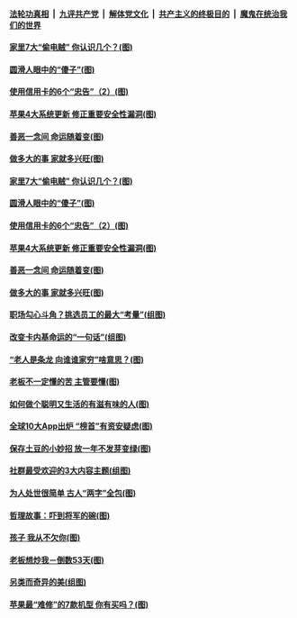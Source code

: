 

####  [法轮功真相](../../../../basic/blob/master/README.md?t=03112201) &nbsp;|&nbsp; [九评共产党](../../../../9ping.md/blob/master/README.md?t=03112201) &nbsp;|&nbsp; [解体党文化](../../../../jtdwh.md/blob/master/README.md?t=03112201)  &nbsp;|&nbsp; [共产主义的终极目的](../../../../gczydzjmd.md/blob/master/README.md?t=03112201) &nbsp;|&nbsp; [魔鬼在统治我们的世界](../../../../mgztzwmdsj.md/blob/master/README.md?t=03112201) 

#### [家里7大“偷电贼” 你认识几个？(图)](../pages/p8/965178.md?t=03112201) 

#### [圆滑人眼中的“傻子”(图)](../pages/p8/965039.md?t=03112201) 

#### [使用信用卡的6个“忠告”（2）(图)](../pages/p8/965139.md?t=03112201) 

#### [苹果4大系统更新 修正重要安全性漏洞(图)](../pages/p8/965120.md?t=03112201) 

#### [善恶一念间 命运随着变(图)](../pages/p8/964302.md?t=03112201) 

#### [做多大的事 家就多兴旺(图)](../pages/p8/965094.md?t=03112201) 

#### [家里7大“偷电贼” 你认识几个？(图)](../pages/p8/965178.md?t=03112201) 

#### [圆滑人眼中的“傻子”(图)](../pages/p8/965039.md?t=03112201) 

#### [使用信用卡的6个“忠告”（2）(图)](../pages/p8/965139.md?t=03112201) 

#### [苹果4大系统更新 修正重要安全性漏洞(图)](../pages/p8/965120.md?t=03112201) 

#### [善恶一念间 命运随着变(图)](../pages/p8/964302.md?t=03112201) 

#### [做多大的事 家就多兴旺(图)](../pages/p8/965094.md?t=03112201) 

#### [职场勾心斗角？挑选员工的最大“考量”(组图)](../pages/p8/965017.md?t=03112201) 

#### [改变卡内基命运的“一句话”(组图)](../pages/p8/964291.md?t=03112201) 

#### [“老人是条龙 向谁谁家穷”啥意思？(图)](../pages/p8/964964.md?t=03112201) 

#### [老板不一定懂的苦 主管要懂(图)](../pages/p8/964953.md?t=03112201) 

#### [如何做个聪明又生活的有滋有味的人(图)](../pages/p8/964886.md?t=03112201) 

#### [全球10大App出炉 “榜首”有资安疑虑(图)](../pages/p8/964903.md?t=03112201) 

#### [保存土豆的小妙招 放一年不发芽变绿(图)](../pages/p8/964500.md?t=03112201) 

#### [社群最受欢迎的3大内容主题(组图)](../pages/p8/964722.md?t=03112201) 

#### [为人处世很简单 古人“两字”全包(图)](../pages/p8/964804.md?t=03112201) 

#### [哲理故事：吓到将军的碗(图)](../pages/p8/964288.md?t=03112201) 

#### [孩子 我从不欠你(图)](../pages/p8/963758.md?t=03112201) 

#### [老板想炒我－倒数53天(图)](../pages/p8/964701.md?t=03112201) 

#### [另类而奇异的美(组图)](../pages/p8/964715.md?t=03112201) 

#### [苹果最“难修”的7款机型 你有买吗？(图)](../pages/p8/964693.md?t=03112201) 

